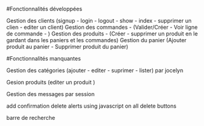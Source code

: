 #Fonctionnalités développées

Gestion des clients (signup - login - logout - show - index - supprimer un clien - editer un client)
Gestion des commandes - (Valider/Créer - Voir ligne de commande - )
Gestion des produits - (Créer - supprimer un produit en le gardant dans les paniers et les commandes)
Gestion du panier (Ajouter produit au panier - Supprimer produit du panier)

#Fonctionnalités manquantes

Gestion des catégories (ajouter - editer - suprimer - lister) par jocelyn

Gesion produits (editer un produit )

Gestion des messages par session

add confirmation delete alerts using javascript on all delete buttons

barre de recherche